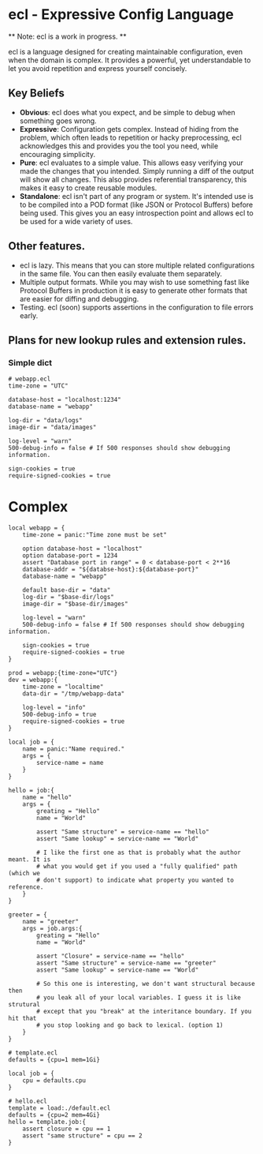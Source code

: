 # ecl - Expressive Config Language

** Note: ecl is a work in progress. **

ecl is a language designed for creating maintainable configuration, even when the domain is complex. It provides a powerful, yet understandable to let you avoid repetition and express yourself concisely.

## Key Beliefs

- **Obvious**: ecl does what you expect, and be simple to debug when something goes wrong.
- **Expressive**: Configuration gets complex. Instead of hiding from the problem, which often leads to repetition or hacky preprocessing, ecl acknowledges this and provides you the tool you need, while encouraging simplicity.
- **Pure**: ecl evaluates to a simple value. This allows easy verifying your made the changes that you intended. Simply running a diff of the output will show all changes. This also provides referential transparency, this makes it easy to create reusable modules.
- **Standalone**: ecl isn't part of any program or system. It's intended use is to be compiled into a POD format (like JSON or Protocol Buffers) before being used. This gives you an easy introspection point and allows ecl to be used for a wide variety of uses.

## Other features.

- ecl is lazy. This means that you can store multiple related configurations in the same file. You can then easily evaluate them separately.
- Multiple output formats. While you may wish to use something fast like Protocol Buffers in production it is easy to generate other formats that are easier for diffing and debugging.
- Testing. ecl (soon) supports assertions in the configuration to file errors early.

## Plans for new lookup rules and extension rules.

### Simple dict

```
# webapp.ecl
time-zone = "UTC"

database-host = "localhost:1234"
database-name = "webapp"

log-dir = "data/logs"
image-dir = "data/images"

log-level = "warn"
500-debug-info = false # If 500 responses should show debugging information.

sign-cookies = true
require-signed-cookies = true
```

# Complex

```
local webapp = {
	time-zone = panic:"Time zone must be set"
	
	option database-host = "localhost"
	option database-port = 1234
	assert "Database port in range" = 0 < database-port < 2**16
	database-addr = "${databse-host}:${database-port}"
	database-name = "webapp"
	
	default base-dir = "data"
	log-dir = "$base-dir/logs"
	image-dir = "$base-dir/images"
	
	log-level = "warn"
	500-debug-info = false # If 500 responses should show debugging information.
	
	sign-cookies = true
	require-signed-cookies = true
}

prod = webapp:{time-zone="UTC"}
dev = webapp:{
	time-zone = "localtime"
	data-dir = "/tmp/webapp-data"
	
	log-level = "info"
	500-debug-info = true
	require-signed-cookies = true
}
```

```
local job = {
	name = panic:"Name required."
	args = {
		service-name = name
	}
}

hello = job:{
	name = "hello"
	args = {
		greating = "Hello"
		name = "World"
		
		assert "Same structure" = service-name == "hello"
		assert "Same lookup" = service-name == "World"
		
		# I like the first one as that is probably what the author meant. It is
		# what you would get if you used a "fully qualified" path (which we
		# don't support) to indicate what property you wanted to reference.
	}
}

greeter = {
	name = "greeter"
	args = job.args:{
		greating = "Hello"
		name = "World"
		
		assert "Closure" = service-name == "hello"
		assert "Same structure" = service-name == "greeter"
		assert "Same lookup" = service-name == "World"
		
		# So this one is interesting, we don't want structural because then
		# you leak all of your local variables. I guess it is like strutural
		# except that you "break" at the interitance boundary. If you hit that
		# you stop looking and go back to lexical. (option 1)
	}
}
```

```
# template.ecl
defaults = {cpu=1 mem=1Gi}

local job = {
	cpu = defaults.cpu
}

# hello.ecl
template = load:./default.ecl
defaults = {cpu=2 mem=4Gi}
hello = template.job:{
	assert closure = cpu == 1
	assert "same structure" = cpu == 2
}
```

